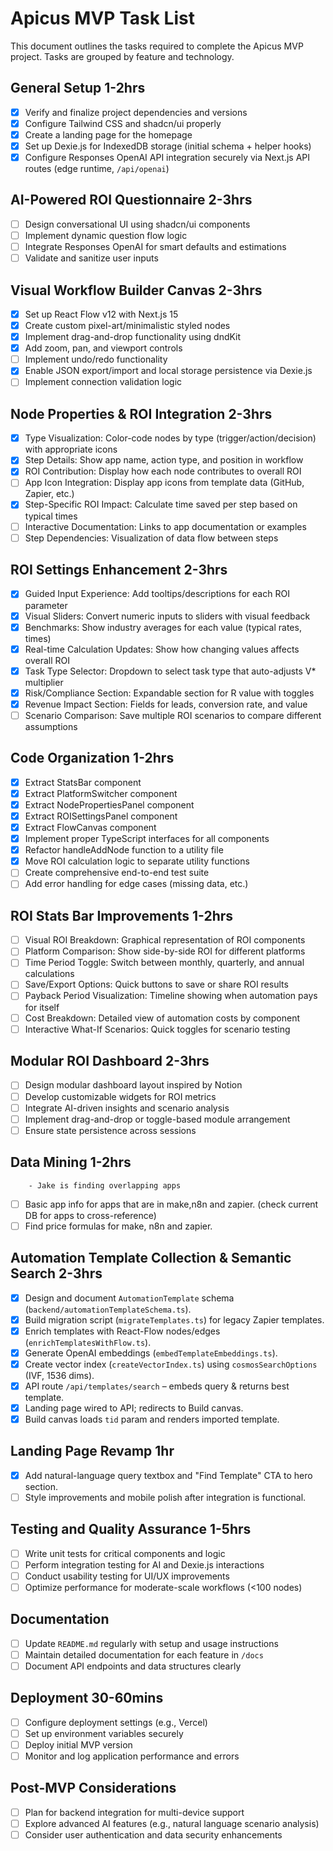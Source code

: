 # Apicus MVP Task List

This document outlines the tasks required to complete the Apicus MVP project. Tasks are grouped by feature and technology.

## General Setup 1-2hrs
- [x] Verify and finalize project dependencies and versions
- [x] Configure Tailwind CSS and shadcn/ui properly
- [x] Create a landing page for the homepage 
- [x] Set up Dexie.js for IndexedDB storage (initial schema + helper hooks)
- [x] Configure Responses OpenAI API integration securely via Next.js API routes (edge runtime, `/api/openai`)

## AI-Powered ROI Questionnaire 2-3hrs
- [ ] Design conversational UI using shadcn/ui components
- [ ] Implement dynamic question flow logic
- [ ] Integrate Responses OpenAI for smart defaults and estimations
- [ ] Validate and sanitize user inputs

## Visual Workflow Builder Canvas 2-3hrs
- [x] Set up React Flow v12 with Next.js 15
- [x] Create custom pixel-art/minimalistic styled nodes
- [x] Implement drag-and-drop functionality using dndKit
- [x] Add zoom, pan, and viewport controls
- [ ] Implement undo/redo functionality
- [x] Enable JSON export/import and local storage persistence via Dexie.js
- [ ] Implement connection validation logic

## Node Properties & ROI Integration 2-3hrs
- [x] Type Visualization: Color-code nodes by type (trigger/action/decision) with appropriate icons
- [x] Step Details: Show app name, action type, and position in workflow
- [x] ROI Contribution: Display how each node contributes to overall ROI
- [ ] App Icon Integration: Display app icons from template data (GitHub, Zapier, etc.)
- [x] Step-Specific ROI Impact: Calculate time saved per step based on typical times
- [ ] Interactive Documentation: Links to app documentation or examples
- [ ] Step Dependencies: Visualization of data flow between steps

## ROI Settings Enhancement 2-3hrs
- [x] Guided Input Experience: Add tooltips/descriptions for each ROI parameter
- [x] Visual Sliders: Convert numeric inputs to sliders with visual feedback
- [x] Benchmarks: Show industry averages for each value (typical rates, times)
- [x] Real-time Calculation Updates: Show how changing values affects overall ROI
- [x] Task Type Selector: Dropdown to select task type that auto-adjusts V* multiplier
- [x] Risk/Compliance Section: Expandable section for R value with toggles
- [x] Revenue Impact Section: Fields for leads, conversion rate, and value
- [ ] Scenario Comparison: Save multiple ROI scenarios to compare different assumptions

## Code Organization 1-2hrs
- [x] Extract StatsBar component
- [x] Extract PlatformSwitcher component  
- [x] Extract NodePropertiesPanel component
- [x] Extract ROISettingsPanel component
- [x] Extract FlowCanvas component
- [x] Implement proper TypeScript interfaces for all components
- [x] Refactor handleAddNode function to a utility file
- [x] Move ROI calculation logic to separate utility functions
- [ ] Create comprehensive end-to-end test suite
- [ ] Add error handling for edge cases (missing data, etc.)

## ROI Stats Bar Improvements 1-2hrs
- [ ] Visual ROI Breakdown: Graphical representation of ROI components
- [ ] Platform Comparison: Show side-by-side ROI for different platforms
- [ ] Time Period Toggle: Switch between monthly, quarterly, and annual calculations
- [ ] Save/Export Options: Quick buttons to save or share ROI results
- [ ] Payback Period Visualization: Timeline showing when automation pays for itself
- [ ] Cost Breakdown: Detailed view of automation costs by component
- [ ] Interactive What-If Scenarios: Quick toggles for scenario testing

## Modular ROI Dashboard 2-3hrs
- [ ] Design modular dashboard layout inspired by Notion
- [ ] Develop customizable widgets for ROI metrics
- [ ] Integrate AI-driven insights and scenario analysis
- [ ] Implement drag-and-drop or toggle-based module arrangement
- [ ] Ensure state persistence across sessions

## Data Mining 1-2hrs
        - Jake is finding overlapping apps
- [ ] Basic app info for apps that are in make,n8n and zapier. (check current DB for apps to cross-reference)
- [ ] Find price formulas for make, n8n and zapier.

## Automation Template Collection & Semantic Search 2-3hrs
- [x] Design and document `AutomationTemplate` schema (`backend/automationTemplateSchema.ts`).
- [x] Build migration script (`migrateTemplates.ts`) for legacy Zapier templates.
- [x] Enrich templates with React-Flow nodes/edges (`enrichTemplatesWithFlow.ts`).
- [x] Generate OpenAI embeddings (`embedTemplateEmbeddings.ts`).
- [x] Create vector index (`createVectorIndex.ts`) using `cosmosSearchOptions` (IVF, 1536 dims).
- [x] API route `/api/templates/search` – embeds query & returns best template.
- [x] Landing page wired to API; redirects to Build canvas.
- [x] Build canvas loads `tid` param and renders imported template.

## Landing Page Revamp 1hr
- [x] Add natural-language query textbox and "Find Template" CTA to hero section.
- [ ] Style improvements and mobile polish after integration is functional.

## Testing and Quality Assurance 1-5hrs
- [ ] Write unit tests for critical components and logic
- [ ] Perform integration testing for AI and Dexie.js interactions
- [ ] Conduct usability testing for UI/UX improvements
- [ ] Optimize performance for moderate-scale workflows (<100 nodes)

## Documentation
- [ ] Update `README.md` regularly with setup and usage instructions
- [ ] Maintain detailed documentation for each feature in `/docs`
- [ ] Document API endpoints and data structures clearly

## Deployment 30-60mins
- [ ] Configure deployment settings (e.g., Vercel)
- [ ] Set up environment variables securely
- [ ] Deploy initial MVP version
- [ ] Monitor and log application performance and errors

## Post-MVP Considerations
- [ ] Plan for backend integration for multi-device support
- [ ] Explore advanced AI features (e.g., natural language scenario analysis)
- [ ] Consider user authentication and data security enhancements